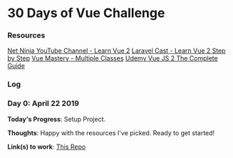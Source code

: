 
# 30 Days of Vue Challenge

### Resources
[Net Ninja YouTube Channel - Learn Vue 2](https://www.youtube.com/playlist?list=PL4cUxeGkcC9gQcYgjhBoeQH7wiAyZNrYa)
[Laravel Cast - Learn Vue 2 Step by Step](https://laracasts.com/series/learn-vue-2-step-by-step)
[Vue Mastery - Multiple Classes](https://www.vuemastery.com/)
[Udemy Vue JS 2 The Complete Guide](https://www.udemy.com/vuejs-2-the-complete-guide/?ranMID=39197&ranEAID=jU79Zysihs4&ranSiteID=jU79Zysihs4-DLw7IWgPwirnNu4lDk5FLg&LSNPUBID=jU79Zysihs4)

### Log

### Day 0: April 22 2019

**Today's Progress**: Setup Project.

**Thoughts**: Happy with the resources I've picked. Ready to get started!

**Link(s) to work**:
[This Repo](https://github.com/gustsu/30-days-of-vue)

